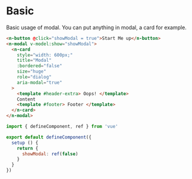# Basic

Basic usage of modal. You can put anything in modal, a card for example.

```html
<n-button @click="showModal = true">Start Me up</n-button>
<n-modal v-model:show="showModal">
  <n-card
    style="width: 600px;"
    title="Modal"
    :bordered="false"
    size="huge"
    role="dialog"
    aria-modal="true"
  >
    <template #header-extra> Oops! </template>
    Content
    <template #footer> Footer </template>
  </n-card>
</n-modal>
```

```js
import { defineComponent, ref } from 'vue'

export default defineComponent({
  setup () {
    return {
      showModal: ref(false)
    }
  }
})
```
